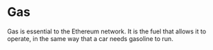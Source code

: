 # Gas

Gas is essential to the Ethereum network. It is the fuel that allows it to operate, in the same way that a car needs gasoline to run.
